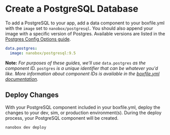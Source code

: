 # Create a PostgreSQL Database

To add a PostgreSQL to your app, add a data component to your boxfile.yml with the `image` set to `nanobox/postgresql`. You should also append your image with a specific version of Postgres. Available versions are listed in the [Postgres Config Options guide](/postgresql/configure/#postgres-version).

```yaml
data.postgres:
  image: nanobox/postgresql:9.5
```

**Note:** *For purposes of these guides, we'll use* `data.postgres` *as the component ID.* `postgres` *is a unique identifier that can be whatever you'd like. More information about component IDs is available in the [boxfile.yml documentation](https://docs.nanobox.io/boxfile/#component-ids).*


<!-- ## Configure PostgreSQL
The PostgreSQL image exposes configuration options in the boxfile.yml. These options are nested under the `config` section of your data component. For all the available configuration options, view the [PostgreSQL Config Options guide](/postgresql/configure).

```yaml
data.postgres:
  image: nanobox/postgresql:9.5

  # optional postgres configs
  config:
    version: 9.5
``` -->

## Deploy Changes
With your PostgreSQL component included in your boxfile.yml, deploy the changes to your dev, sim, or production environment(s). During the deploy process, your PostgreSQL component will be created.

```bash
nanobox dev deploy
```
